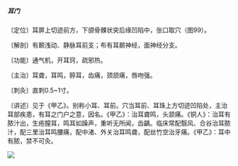 ##### 耳门

〔定位〕耳屏上切迹前方，下颌骨髁状突后缘凹陷中，张口取穴（图99）。

〔解剖〕有颞浅动、静脉耳前支；布有耳颞神经，面神经分支。

〔功能〕通气机，开耳窍，疏邪热。

〔主治〕耳聋，耳鸣，聤耳，齿痛，颈颔痛，唇吻强。

〔刺灸〕直刺0.5~1寸。

〔讲述〕见于《甲乙》。别称小耳、耳前。穴当耳前、耳珠上方切迹凹陷处，主治耳部疾患，有耳之门户之意，因名。《甲乙》：治耳聋鸣，头颔痛。《铜人》：治耳有脓汁出，生疮膣耳，鸣耳如躁声，重听无所闻，齿齲。临床常配翳风、合谷治耳脓汁，配三里治耳鸣腰痛，配中渚、外关治耳鸣聋，配丝竹空治牙痛。《甲乙》：耳中有脓，禁不可灸。

![](./img/图99.jpg)
